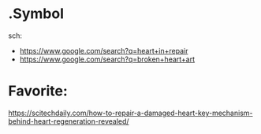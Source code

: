 # .Symbol
sch:
- https://www.google.com/search?q=heart+in+repair
- https://www.google.com/search?q=broken+heart+art

# Favorite:
https://scitechdaily.com/how-to-repair-a-damaged-heart-key-mechanism-behind-heart-regeneration-revealed/
